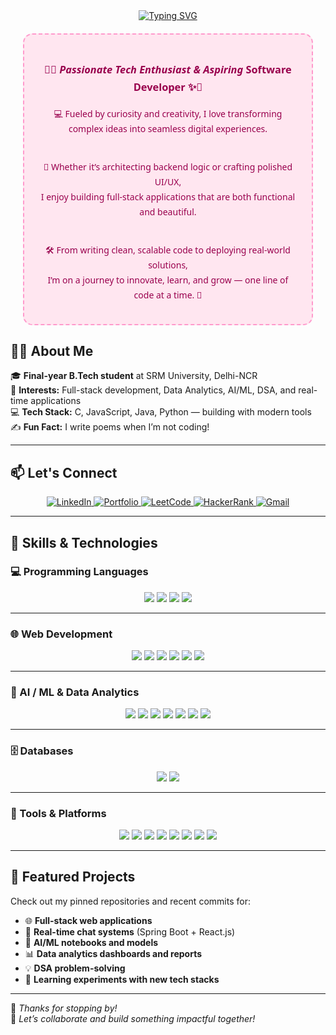 
<div align="center">
  <a href="https://git.io/typing-svg">
    <img src="https://readme-typing-svg.herokuapp.com?font=Pacifico&size=28&duration=5000&pause=1000&color=FF69B4&center=true&vCenter=true&width=1000&lines=Hi,+I'm+Shruti+%F0%9F%92%97" alt="Typing SVG" />
  </a>
</div>



<div align="center" style="background-color:#ffe6f0; border: 2px dashed #ff99cc; border-radius: 15px; padding: 20px; margin: 20px; color:#99004d; font-family: 'Segoe UI', Tahoma, Geneva, Verdana, sans-serif; line-height: 1.7;">
  <h3>🌷✨ <em>Passionate Tech Enthusiast & Aspiring</em> <strong>Software Developer</strong> ✨🌷</h3>

  💻 Fueled by curiosity and creativity, I love transforming complex ideas into seamless digital experiences.<br><br>

  🌸 Whether it’s architecting backend logic or crafting polished UI/UX,<br>
  I enjoy building full-stack applications that are both functional and beautiful.<br><br>

  🛠️ From writing clean, scalable code to deploying real-world solutions,<br>
  I’m on a journey to innovate, learn, and grow — one line of code at a time. 💖
</div>



## 👩‍💻 About Me

🎓 **Final-year B.Tech student** at SRM University, Delhi-NCR  
👀 **Interests:** Full-stack development, Data Analytics, AI/ML, DSA, and real-time applications  
💻 **Tech Stack:** C, JavaScript, Java, Python — building with modern tools  
✍️ **Fun Fact:** I write poems when I’m not coding!

---

## 📫 Let's Connect

<p align="center">
  <a href="https://www.linkedin.com/in/shruti-m250">
    <img alt="LinkedIn" src="https://img.shields.io/badge/-LinkedIn-0A66C2?style=for-the-badge&logo=linkedin&logoColor=white&logoWidth=30">
  </a>
  <a href="https://shrut-iportfolio.vercel.app/">
    <img alt="Portfolio" src="https://img.shields.io/badge/-Portfolio-000000?style=for-the-badge&logo=vercel&logoColor=white&logoWidth=30">
  </a>
  <a href="https://leetcode.com/u/shruti_m250/">
    <img alt="LeetCode" src="https://img.shields.io/badge/-LeetCode-FFA116?style=for-the-badge&logo=leetcode&logoColor=black&logoWidth=30">
  </a>
  <a href="http://www.hackerrank.com/profile/shruti09dec">
    <img alt="HackerRank" src="https://img.shields.io/badge/-HackerRank-2EC866?style=for-the-badge&logo=HackerRank&logoColor=white&logoWidth=30">
  </a>
  <a href="mailto:shruti09dec@gmail.com">
    <img alt="Gmail" src="https://img.shields.io/badge/-Gmail-D14836?style=for-the-badge&logo=gmail&logoColor=white&logoWidth=30">
  </a>
</p>

---

## 🚀 Skills & Technologies

### 💻 Programming Languages  
<p align="center">
  <img src="https://img.shields.io/badge/Java-007396?style=for-the-badge&logo=java&logoColor=white&logoWidth=30" />
  <img src="https://img.shields.io/badge/JavaScript-F7DF1E?style=for-the-badge&logo=javascript&logoColor=black&logoWidth=30" />
  <img src="https://img.shields.io/badge/Python-3776AB?style=for-the-badge&logo=python&logoColor=white&logoWidth=30" />
  <img src="https://img.shields.io/badge/C-00599C?style=for-the-badge&logo=c&logoColor=white&logoWidth=30" />
</p>

---

### 🌐 Web Development  
<p align="center">
  <img src="https://img.shields.io/badge/React.js-61DAFB?style=for-the-badge&logo=react&logoColor=black&logoWidth=30" />
  <img src="https://img.shields.io/badge/Node.js-339933?style=for-the-badge&logo=nodedotjs&logoColor=white&logoWidth=30" />
  <img src="https://img.shields.io/badge/Express.js-000000?style=for-the-badge&logo=express&logoColor=white&logoWidth=30" />
  <img src="https://img.shields.io/badge/Spring%20Boot-6DB33F?style=for-the-badge&logo=spring-boot&logoColor=white&logoWidth=30" />
  <img src="https://img.shields.io/badge/HTML5-E34F26?style=for-the-badge&logo=html5&logoColor=white&logoWidth=30" />
  <img src="https://img.shields.io/badge/CSS3-1572B6?style=for-the-badge&logo=css3&logoColor=white&logoWidth=30" />
</p>

---

### 🧠 AI / ML & Data Analytics  
<p align="center">
  <img src="https://img.shields.io/badge/Numpy-013243?style=for-the-badge&logo=numpy&logoColor=white&logoWidth=30" />
  <img src="https://img.shields.io/badge/Pandas-150458?style=for-the-badge&logo=pandas&logoColor=white&logoWidth=30" />
  <img src="https://img.shields.io/badge/Scikit--Learn-F7931E?style=for-the-badge&logo=scikit-learn&logoColor=black&logoWidth=30" />
  <img src="https://img.shields.io/badge/Tableau-E97627?style=for-the-badge&logo=tableau&logoColor=white&logoWidth=30" />
  <img src="https://img.shields.io/badge/Power%20BI-F2C811?style=for-the-badge&logo=powerbi&logoColor=black&logoWidth=30" />
  <img src="https://img.shields.io/badge/Cognos-051F74?style=for-the-badge&logo=ibm&logoColor=white&logoWidth=30" />
  <img src="https://img.shields.io/badge/Mixpanel-5000B9?style=for-the-badge&logo=mixpanel&logoColor=white&logoWidth=30" />
</p>

---

### 🗄️ Databases  
<p align="center">
  <img src="https://img.shields.io/badge/MongoDB-47A248?style=for-the-badge&logo=mongodb&logoColor=white&logoWidth=30" />
  <img src="https://img.shields.io/badge/MySQL-4479A1?style=for-the-badge&logo=mysql&logoColor=white&logoWidth=30" />
</p>

---

### 🧰 Tools & Platforms  
<p align="center">
  <img src="https://img.shields.io/badge/Git-F05032?style=for-the-badge&logo=git&logoColor=white&logoWidth=30" />
  <img src="https://img.shields.io/badge/GitHub-181717?style=for-the-badge&logo=github&logoColor=white&logoWidth=30" />
  <img src="https://img.shields.io/badge/VSCode-007ACC?style=for-the-badge&logo=visual-studio-code&logoColor=white&logoWidth=30" />
  <img src="https://img.shields.io/badge/IntelliJ%20IDEA-000000?style=for-the-badge&logo=intellij-idea&logoColor=white&logoWidth=30" />
  <img src="https://img.shields.io/badge/Postman-FF6C37?style=for-the-badge&logo=postman&logoColor=white&logoWidth=30" />
  <img src="https://img.shields.io/badge/Jupyter-F37626?style=for-the-badge&logo=jupyter&logoColor=white&logoWidth=30" />
  <img src="https://img.shields.io/badge/Firebase-FFCA28?style=for-the-badge&logo=firebase&logoColor=black&logoWidth=30" />
  <img src="https://img.shields.io/badge/Figma-F24E1E?style=for-the-badge&logo=figma&logoColor=white&logoWidth=30" />
</p>

---

## 📌 Featured Projects

Check out my pinned repositories and recent commits for:

- 🌐 **Full-stack web applications**
- 🔁 **Real-time chat systems** (Spring Boot + React.js)
- 🧠 **AI/ML notebooks and models**
- 📊 **Data analytics dashboards and reports**
- 💡 **DSA problem-solving**
- 🧪 **Learning experiments with new tech stacks**

---

💬 *Thanks for stopping by!*  
🤝 *Let’s collaborate and build something impactful together!*
